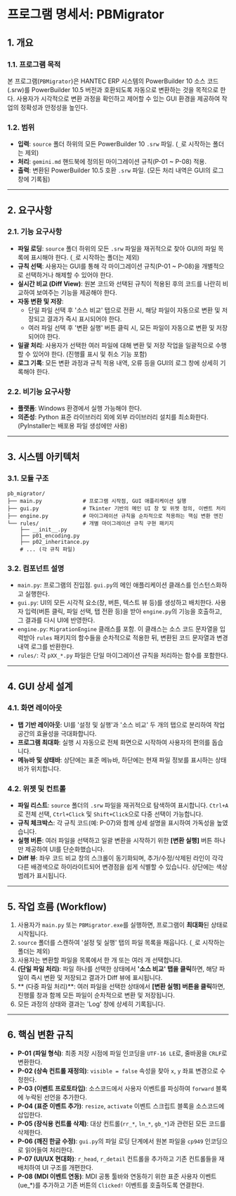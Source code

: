# 프로그램 명세서: PBMigrator

## 1. 개요

### 1.1. 프로그램 목적
본 프로그램(`PBMigrator`)은 HANTEC ERP 시스템의 PowerBuilder 10 소스 코드(.srw)를 PowerBuilder 10.5 버전과 호환되도록 자동으로 변환하는 것을 목적으로 한다. 사용자가 시각적으로 변환 과정을 확인하고 제어할 수 있는 GUI 환경을 제공하여 작업의 정확성과 안정성을 높인다.

### 1.2. 범위
- **입력**: `source` 폴더 하위의 모든 PowerBuilder 10 `.srw` 파일. (`_`로 시작하는 폴더는 제외)
- **처리**: `gemini.md` 핸드북에 정의된 마이그레이션 규칙(P-01 ~ P-08) 적용.
- **출력**: 변환된 PowerBuilder 10.5 호환 `.srw` 파일. (모든 처리 내역은 GUI의 로그 창에 기록됨)

---

## 2. 요구사항

### 2.1. 기능 요구사항
- **파일 로딩**: `source` 폴더 하위의 모든 `.srw` 파일을 재귀적으로 찾아 GUI의 파일 목록에 표시해야 한다. (`_`로 시작하는 폴더는 제외)
- **규칙 선택**: 사용자는 GUI를 통해 각 마이그레이션 규칙(P-01 ~ P-08)을 개별적으로 선택하거나 해제할 수 있어야 한다.
- **실시간 비교 (Diff View)**: 원본 코드와 선택된 규칙이 적용된 후의 코드를 나란히 비교하여 보여주는 기능을 제공해야 한다.
- **자동 변환 및 저장**: 
    - 단일 파일 선택 후 '소스 비교' 탭으로 전환 시, 해당 파일이 자동으로 변환 및 저장되고 결과가 즉시 표시되어야 한다.
    - 여러 파일 선택 후 '변환 실행' 버튼 클릭 시, 모든 파일이 자동으로 변환 및 저장되어야 한다.
- **일괄 처리**: 사용자가 선택한 여러 파일에 대해 변환 및 저장 작업을 일괄적으로 수행할 수 있어야 한다. (진행률 표시 및 취소 기능 포함)
- **로그 기록**: 모든 변환 과정과 규칙 적용 내역, 오류 등을 GUI의 로그 창에 상세히 기록해야 한다.

### 2.2. 비기능 요구사항
- **플랫폼**: Windows 환경에서 실행 가능해야 한다.
- **의존성**: Python 표준 라이브러리 외에 외부 라이브러리 설치를 최소화한다. (PyInstaller는 배포용 파일 생성에만 사용)

---

## 3. 시스템 아키텍처

### 3.1. 모듈 구조
```
pb_migrator/
├── main.py             # 프로그램 시작점, GUI 애플리케이션 실행
├── gui.py              # Tkinter 기반의 메인 UI 창 및 위젯 정의, 이벤트 처리
├── engine.py           # 마이그레이션 규칙을 순차적으로 적용하는 핵심 변환 엔진
└── rules/              # 개별 마이그레이션 규칙 구현 패키지
    ├── __init__.py
    ├── p01_encoding.py
    ├── p02_inheritance.py
    # ... (각 규칙 파일)
```

### 3.2. 컴포넌트 설명
- `main.py`: 프로그램의 진입점. `gui.py`의 메인 애플리케이션 클래스를 인스턴스화하고 실행한다.
- `gui.py`: UI의 모든 시각적 요소(창, 버튼, 텍스트 뷰 등)를 생성하고 배치한다. 사용자 입력(버튼 클릭, 파일 선택, 탭 전환 등)을 받아 `engine.py`의 기능을 호출하고, 그 결과를 다시 UI에 반영한다.
- `engine.py`: `MigrationEngine` 클래스를 포함. 이 클래스는 소스 코드 문자열을 입력받아 `rules` 패키지의 함수들을 순차적으로 적용한 뒤, 변환된 코드 문자열과 변경 내역 로그를 반환한다.
- `rules/`: 각 `pXX_*.py` 파일은 단일 마이그레이션 규칙을 처리하는 함수를 포함한다.

---

## 4. GUI 상세 설계

### 4.1. 화면 레이아웃
- **탭 기반 레이아웃**: UI를 '설정 및 실행'과 '소스 비교' 두 개의 탭으로 분리하여 작업 공간의 효율성을 극대화합니다.
- **프로그램 최대화**: 실행 시 자동으로 전체 화면으로 시작하여 사용자의 편의를 돕습니다.
- **메뉴바 및 상태바**: 상단에는 표준 메뉴바, 하단에는 현재 파일 정보를 표시하는 상태바가 위치합니다.

### 4.2. 위젯 및 컨트롤
- **파일 리스트**: `source` 폴더의 `.srw` 파일을 재귀적으로 탐색하여 표시합니다. `Ctrl+A`로 전체 선택, `Ctrl+Click` 및 `Shift+Click`으로 다중 선택이 가능합니다.
- **규칙 체크박스**: 각 규칙 코드(예: P-07)와 함께 상세 설명을 표시하여 가독성을 높였습니다.
- **실행 버튼**: 여러 파일을 선택하고 일괄 변환을 시작하기 위한 **[변환 실행]** 버튼 하나만 제공하여 UI를 단순화했습니다.
- **Diff 뷰**: 좌우 코드 비교 창의 스크롤이 동기화되며, 추가/수정/삭제된 라인이 각각 다른 배경색으로 하이라이트되어 변경점을 쉽게 식별할 수 있습니다. 상단에는 색상 범례가 표시됩니다.

---

## 5. 작업 흐름 (Workflow)

1.  사용자가 `main.py` 또는 `PBMigrator.exe`를 실행하면, 프로그램이 **최대화**된 상태로 시작됩니다.
2.  `source` 폴더를 스캔하여 '설정 및 실행' 탭의 파일 목록을 채웁니다. (`_`로 시작하는 폴더는 제외)
3.  사용자는 변환할 파일을 목록에서 한 개 또는 여러 개 선택합니다.
4.  **(단일 파일 처리)**: 파일 하나를 선택한 상태에서 **'소스 비교' 탭을 클릭**하면, 해당 파일이 즉시 변환 및 저장되고 결과가 Diff 뷰에 표시됩니다.
5.  ** (다중 파일 처리)**: 여러 파일을 선택한 상태에서 **[변환 실행] 버튼을 클릭**하면, 진행률 창과 함께 모든 파일이 순차적으로 변환 및 저장됩니다.
6.  모든 과정의 상태와 결과는 'Log' 창에 상세히 기록됩니다.

---

## 6. 핵심 변환 규칙
- **P-01 (파일 형식)**: 최종 저장 시점에 파일 인코딩을 `UTF-16 LE`로, 줄바꿈을 `CRLF`로 변환한다.
- **P-02 (상속 컨트롤 재정의)**: `visible = false` 속성을 찾아 `x`, `y` 좌표 변경으로 수정한다.
- **P-03 (이벤트 프로토타입)**: 소스코드에서 사용자 이벤트를 파싱하여 `forward` 블록에 누락된 선언을 추가한다.
- **P-04 (표준 이벤트 추가)**: `resize`, `activate` 이벤트 스크립트 블록을 소스코드에 삽입한다.
- **P-05 (장식용 컨트롤 삭제)**: 대상 컨트롤(`rr_*`, `ln_*`, `gb_*`)과 관련된 모든 코드를 삭제한다.
- **P-06 (깨진 한글 수정)**: `gui.py`의 파일 로딩 단계에서 원본 파일을 `cp949` 인코딩으로 읽어들여 처리한다.
- **P-07 (UI/UX 현대화)**: `r_head`, `r_detail` 컨트롤을 추가하고 기존 컨트롤들을 재배치하여 UI 구조를 개편한다.
- **P-08 (MDI 이벤트 연동)**: MDI 공통 툴바와 연동하기 위한 표준 사용자 이벤트(ue_*)를 추가하고 기존 버튼의 `Clicked!` 이벤트를 호출하도록 연결한다.